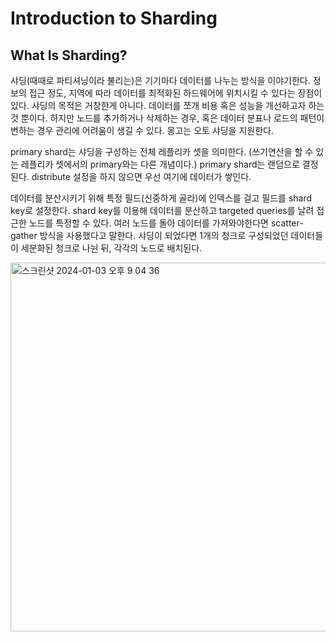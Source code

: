 Introduction to Sharding
=

What Is Sharding?
-
샤딩(때때로 파티셔닝이라 불리는)은 기기마다 데이터를 나누는 방식을 이야기한다.
정보의 접근 정도, 지역에 따라 데이터를 최적화된 하드웨어에 위치시킬 수 있다는 장점이 있다.
샤딩의 목적은 거창한게 아니다. 데이터를 쪼개 비용 혹은 성능을 개선하고자 하는 것 뿐이다.
하지만 노드를 추가하거나 삭제하는 경우, 혹은 데이터 분표나 로드의 패턴이 변하는 경우 관리에 어려움이 생길 수 있다.
몽고는 오토 샤딩을 지원한다. 

primary shard는 샤딩을 구성하는 전체 레플리카 셋을 의미한다. (쓰기연산을 할 수 있는 레플리카 셋에서의 primary와는 다른 개념이다.)
primary shard는 랜덤으로 결정된다. distribute 설정을 하지 않으면 우선 여기에 데이터가 쌓인다.

데이터를 분산시키기 위해 특정 필드(신중하게 골라)에 인덱스를 걸고 필드를 shard key로 설정한다.
shard key를 이용해 데이터를 분산하고 targeted queries를 날려 접근한 노드를 특정할 수 있다.
여러 노드를 돌아 데이터를 가져와야한다면 scatter-gather 방식을 사용했다고 말한다.
샤딩이 되었다면 1개의 청크로 구성되었던 데이터들이 세분화된 청크로 나뉜 뒤, 각각의 노드로 배치된다.

<img width="590" alt="스크린샷 2024-01-03 오후 9 04 36" src="https://github.com/bosungpark/mongodb2-markdown-document/assets/81157873/8a45b750-9ba5-4fa9-8b31-b8d6fea86c0c">
